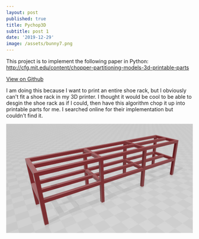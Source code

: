 ```yaml
---
layout: post
published: true
title: Pychop3D
subtitle: post 1
date: '2019-12-29'
image: /assets/bunny7.png
---
```

This project is to implement the following paper in Python: <http://cfg.mit.edu/content/chopper-partitioning-models-3d-printable-parts>

[View on Github](https://github.com/gregstarr/pychop3d)

I am doing this because I want to print an entire shoe rack, but I obviously can't fit a shoe rack in my 3D printer. I thought it would be cool to be able to desgin the shoe rack as if I could, then have this algorithm chop it up into printable parts for me. I searched online for their implementation but couldn't find it. 

![](/assets/shoerack.png)
